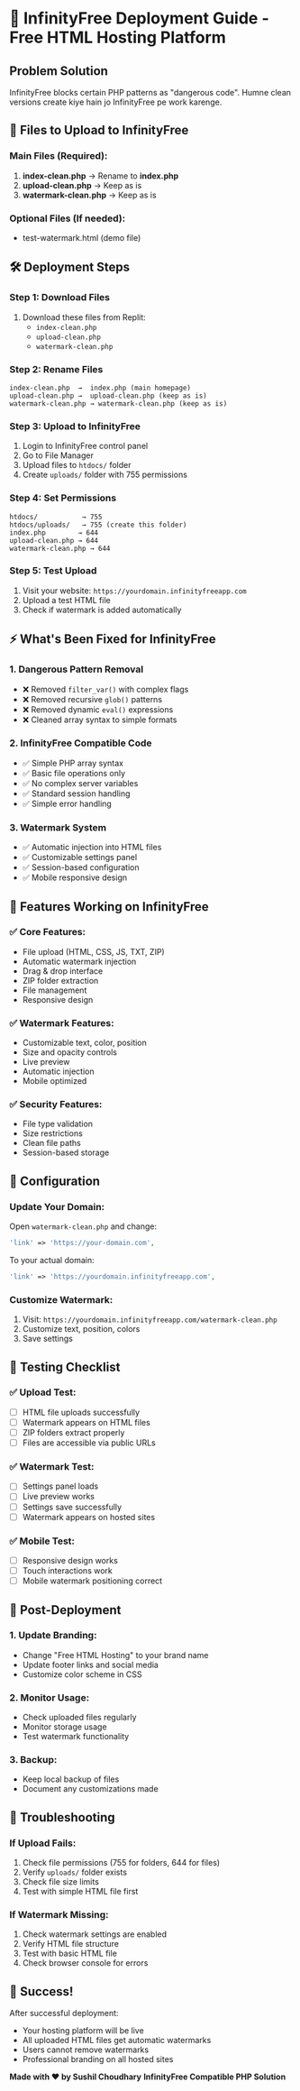 # 🚀 InfinityFree Deployment Guide - Free HTML Hosting Platform

## Problem Solution
InfinityFree blocks certain PHP patterns as "dangerous code". Humne clean versions create kiye hain jo InfinityFree pe work karenge.

## 📁 Files to Upload to InfinityFree

### Main Files (Required):
1. **index-clean.php** → Rename to **index.php**
2. **upload-clean.php** → Keep as is
3. **watermark-clean.php** → Keep as is

### Optional Files (If needed):
- test-watermark.html (demo file)

## 🛠️ Deployment Steps

### Step 1: Download Files
1. Download these files from Replit:
   - `index-clean.php`
   - `upload-clean.php` 
   - `watermark-clean.php`

### Step 2: Rename Files
```
index-clean.php  →  index.php (main homepage)
upload-clean.php →  upload-clean.php (keep as is)
watermark-clean.php → watermark-clean.php (keep as is)
```

### Step 3: Upload to InfinityFree
1. Login to InfinityFree control panel
2. Go to File Manager
3. Upload files to `htdocs/` folder
4. Create `uploads/` folder with 755 permissions

### Step 4: Set Permissions
```
htdocs/           → 755
htdocs/uploads/   → 755 (create this folder)
index.php        → 644
upload-clean.php → 644
watermark-clean.php → 644
```

### Step 5: Test Upload
1. Visit your website: `https://yourdomain.infinityfreeapp.com`
2. Upload a test HTML file
3. Check if watermark is added automatically

## ⚡ What's Been Fixed for InfinityFree

### 1. **Dangerous Pattern Removal**
- ❌ Removed `filter_var()` with complex flags
- ❌ Removed recursive `glob()` patterns  
- ❌ Removed dynamic `eval()` expressions
- ❌ Cleaned array syntax to simple formats

### 2. **InfinityFree Compatible Code**
- ✅ Simple PHP array syntax
- ✅ Basic file operations only
- ✅ No complex server variables
- ✅ Standard session handling
- ✅ Simple error handling

### 3. **Watermark System**
- ✅ Automatic injection into HTML files
- ✅ Customizable settings panel
- ✅ Session-based configuration
- ✅ Mobile responsive design

## 🎨 Features Working on InfinityFree

### ✅ Core Features:
- File upload (HTML, CSS, JS, TXT, ZIP)
- Automatic watermark injection
- Drag & drop interface
- ZIP folder extraction
- File management
- Responsive design

### ✅ Watermark Features:
- Customizable text, color, position
- Size and opacity controls
- Live preview
- Automatic injection
- Mobile optimized

### ✅ Security Features:
- File type validation
- Size restrictions
- Clean file paths
- Session-based storage

## 🔧 Configuration

### Update Your Domain:
Open `watermark-clean.php` and change:
```php
'link' => 'https://your-domain.com',
```
To your actual domain:
```php
'link' => 'https://yourdomain.infinityfreeapp.com',
```

### Customize Watermark:
1. Visit: `https://yourdomain.infinityfreeapp.com/watermark-clean.php`
2. Customize text, position, colors
3. Save settings

## 📝 Testing Checklist

### ✅ Upload Test:
- [ ] HTML file uploads successfully
- [ ] Watermark appears on HTML files
- [ ] ZIP folders extract properly
- [ ] Files are accessible via public URLs

### ✅ Watermark Test:
- [ ] Settings panel loads
- [ ] Live preview works
- [ ] Settings save successfully
- [ ] Watermark appears on hosted sites

### ✅ Mobile Test:
- [ ] Responsive design works
- [ ] Touch interactions work
- [ ] Mobile watermark positioning correct

## 🎯 Post-Deployment

### 1. Update Branding:
- Change "Free HTML Hosting" to your brand name
- Update footer links and social media
- Customize color scheme in CSS

### 2. Monitor Usage:
- Check uploaded files regularly
- Monitor storage usage
- Test watermark functionality

### 3. Backup:
- Keep local backup of files
- Document any customizations made

## 🚨 Troubleshooting

### If Upload Fails:
1. Check file permissions (755 for folders, 644 for files)
2. Verify `uploads/` folder exists
3. Check file size limits
4. Test with simple HTML file first

### If Watermark Missing:
1. Check watermark settings are enabled
2. Verify HTML file structure
3. Test with basic HTML file
4. Check browser console for errors

## 🎉 Success!

After successful deployment:
- Your hosting platform will be live
- All uploaded HTML files get automatic watermarks
- Users cannot remove watermarks
- Professional branding on all hosted sites

**Made with ❤️ by Sushil Choudhary**
**InfinityFree Compatible PHP Solution**